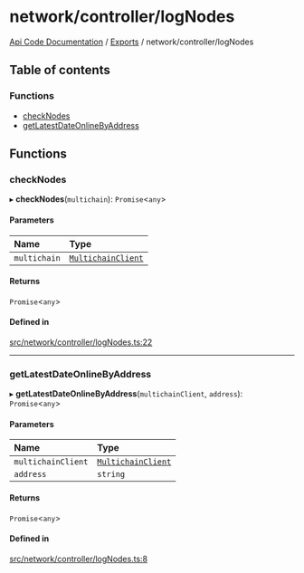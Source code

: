 # network/controller/logNodes
 
[Api Code Documentation](../README.md) / [Exports](../modules.md) / network/controller/logNodes

## Table of contents

### Functions

- [checkNodes](network_controller_logNodes.md#checknodes)
- [getLatestDateOnlineByAddress](network_controller_logNodes.md#getlatestdateonlinebyaddress)

## Functions

### checkNodes

▸ **checkNodes**(`multichain`): `Promise`<`any`\>

#### Parameters

| Name | Type |
| :------ | :------ |
| `multichain` | [`MultichainClient`](../interfaces/service_Client_h.MultichainClient.md) |

#### Returns

`Promise`<`any`\>

#### Defined in

[src/network/controller/logNodes.ts:22](https://github.com/openkfw/TruBudget/blob/f6ee764/api/src/network/controller/logNodes.ts#L22)

___

### getLatestDateOnlineByAddress

▸ **getLatestDateOnlineByAddress**(`multichainClient`, `address`): `Promise`<`any`\>

#### Parameters

| Name | Type |
| :------ | :------ |
| `multichainClient` | [`MultichainClient`](../interfaces/service_Client_h.MultichainClient.md) |
| `address` | `string` |

#### Returns

`Promise`<`any`\>

#### Defined in

[src/network/controller/logNodes.ts:8](https://github.com/openkfw/TruBudget/blob/f6ee764/api/src/network/controller/logNodes.ts#L8)

